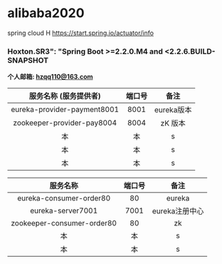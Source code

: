 # alibaba2020
spring cloud H
https://start.spring.io/actuator/info
### Hoxton.SR3": "Spring Boot >=2.2.0.M4 and <2.2.6.BUILD-SNAPSHOT 

**个人邮箱: hzqq110@163.com** 

| 服务名称  (服务提供者)        | 端口号     | 备注 |
| :------:                    | :------:  | :------: |
| eureka-provider-payment8001 | 8001      |  eureka版本  |
| zookeeper-provider-pay8004  |  8004     |  zK 版本 |
|  本                         |  本        |  s |
|  本                         |  本        |  s |
|  本                         |  本        |  s |



| 服务名称                     | 端口号     | 备注 |
| :------:                    | :------:  | :------: |
| eureka-consumer-order80      |  80       | eureka |
| eureka-server7001           |  7001      |  eureka注册中心 |
| zookeeper-consumer-order80 |  80         |  zk        |
|  本                         |  本        |  s |
|  本                         |  本        |  s |